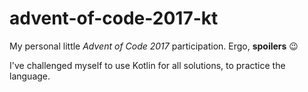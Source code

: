 # advent-of-code-2017-kt

My personal little _Advent of Code 2017_ participation.
Ergo, __spoilers__ :wink:

I've challenged myself to use Kotlin for all solutions,
to practice the language.

